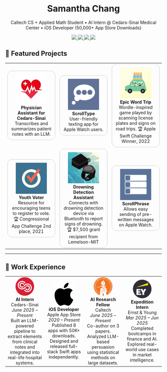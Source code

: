 <!-- PROFILE HEADER -->
<h1 align="center">Samantha Chang</h1>

<p align="center">
  Caltech CS + Applied Math Student • AI Intern @ Cedars-Sinai Medical Center • iOS Developer (50,000+ App Store Downloads)
</p>

<p align="center">
  <a href="mailto:you@example.com">
    <img src="https://img.shields.io/badge/Email-blue?style=for-the-badge&logo=gmail&logoColor=white">
  </a>
  <a href="https://www.linkedin.com/in/yourprofile">
    <img src="https://img.shields.io/badge/LinkedIn-0077B5?style=for-the-badge&logo=linkedin&logoColor=white">
  </a>
  <a href="https://github.com/samanthachang">
    <img src="https://img.shields.io/badge/GitHub-0077B5?style=for-the-badge&logo=github&logoColor=white">
  </a>
  <a href="https://drive.google.com/drive/folders/1gk-i-EAg5V_TbCxuOp4jeA0hsvZPL86V?usp=share_link">
    <img src="https://img.shields.io/badge/App%20Portfolio-0077B5?style=for-the-badge&logo=apple&logoColor=white">
  </a>
</p>

## 🚀 Featured Projects

<table>
  <tr>
    <td align="center" width="33%">
      <div style="border: 1px solid #ccc; border-radius: 15px; padding: 10px;">
        <img src="assets/cedars_app.png" width="100"><br>
        <strong>Physician Assistant for Cedars-Sinai</strong><br>
        Transcribes and summarizes patient notes with an LLM.<br>
      </div>
    </td>
    <td align="center" width="33%">
      <div style="border: 1px solid #ccc; border-radius: 15px; padding: 10px;">
        <img src="assets/scroll_type.jpg" width="100"><br>
        <strong>ScrollType</strong><br>
        User-friendly texting app for Apple Watch users.<br>
      </div>
    </td>
    <td align="center" width="33%">
      <div style="border: 1px solid #ccc; border-radius: 15px; padding: 10px;">
        <img src="assets/epic_word_trip.png" width="100"><br>
        <strong>Epic Word Trip</strong><br>
        Wordle-inspired game played by scanning license plates and signs on road trips. 🏆 Apple Swift Challenge Winner, 2022 <br>
      </div>
    </td>
  </tr>
  <tr>
    <td align="center" width="33%">
      <div style="border: 1px solid #ccc; border-radius: 15px; padding: 10px;">
        <img src="assets/youth_voter.jpg" width="100"><br>
        <strong>Youth Voter</strong><br>
        Resource for encouraging teens to register to vote. 🏆 Congressional App Challenge 2nd place, 2021 <br>
      </div>
    </td>
    <td align="center" width="33%">
      <div style="border: 1px solid #ccc; border-radius: 15px; padding: 10px;">
        <img src="assets/drowning_detection_app.jpg" width="100"><br>
        <strong>Drowning Detection Assistant</strong><br>
        Connects with drowning detection device via Bluetooth to report signs of drowning. 🏆 $7,500 grant recipient from Lemelson-MIT<br>
      </div>
    </td>
    <td align="center" width="33%">
      <div style="border: 1px solid #ccc; border-radius: 15px; padding: 10px;">
        <img src="assets/scroll_phrase.png" width="100"><br>
        <strong>ScrollPhrase</strong><br>
        Allows easy sending of pre-written messages on Apple Watch.<br>
      </div>
    </td>
  </tr>
</table>

---

## 💼 Work Experience

<table>
  <tr>
    <td align="center" width="25%">
      <img src="assets/cedars_logo.jpeg" width="60"><br>
      <strong>AI Intern</strong><br>
      Cedars-Sinai <br>
      <em>June 2025 – Present</em><br>
      Built an LLM-powered pipeline to extract elements from clinical notes and integrated into real-life hospital systems.
    </td>
    <td align="center" width="25%">
      <img src="assets/apple_logo.svg" width="60"><br>
      <strong>iOS Developer</strong><br>
      Apple App Store<br>
      <em>2020 – Present</em><br>
      Published 8 apps with 50K+ downloads. Designed and released full-stack Swift apps independently.
    </td>
    <td align="center" width="25%">
      <img src="assets/caltech_logo.png" width="60"><br>
      <strong>AI Research Fellow</strong><br>
      Caltech<br>
      <em>June 2025 – Present</em><br>
      Co-author on 3 papers. Analyzed LLM-based persuasion using statistical methods on large datasets.
    </td>
    <td align="center" width="25%">
      <img src="assets/ey_logo.png" width="60"><br>
      <strong>Expedition Intern</strong><br>
      Ernst & Young<br>
      <em>Mar 2025 – Jun 2025</em><br>
      Completed bootcamps in finance and AI. Explored real-world use cases in market intelligence.
    </td>
  </tr>
</table>
